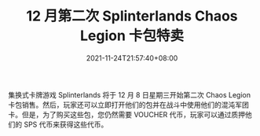 ﻿---
title: "12 月第二次 Splinterlands Chaos Legion 卡包特卖"
date: 2021-11-24T21:57:40+08:00
lastmod: 2021-11-24T16:45:40+08:00
draft: false
authors: ["Nessia"]
description: "集换式卡牌游戏 Splinterlands 将于 12 月 8 日星期三开始第二次 Chaos Legion 卡包销售。然后，玩家还可以立即打开他们的包并在战斗中使用他们的混沌军团卡。但是，为了购买这些包，您仍然需要 VOUCHER 代币，玩家可以通过质押他们的 SPS 代币来获得这些代币。"
featuredImage: "second-splinterlands-chaos-legion-card-pack-sale-in-december.png"
tags: ["Virtual World","虚拟世界","Play to Earn"]
categories: ["news"]
news: ["虚拟世界"]
weight: 
lightgallery: true
pinned: false
recommend: false
recommend1: false
---

集换式卡牌游戏 Splinterlands 将于 12 月 8 日星期三开始第二次 Chaos Legion 卡包销售。然后，玩家还可以立即打开他们的包并在战斗中使用他们的混沌军团卡。但是，为了购买这些包，您仍然需要 VOUCHER 代币，玩家可以通过质押他们的 SPS 代币来获得这些代币。

<!--more-->

